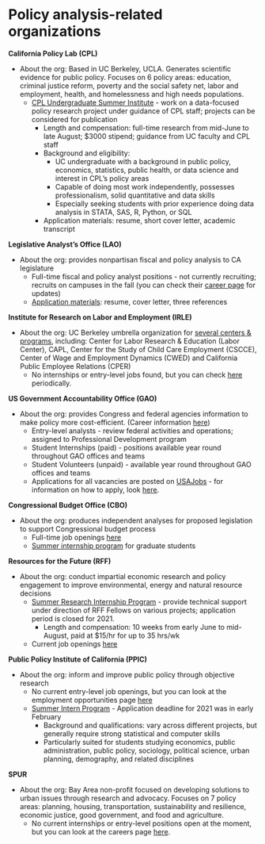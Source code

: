 # Policy analysis-related organizations

**California Policy Lab (CPL)**
- About the org: Based in UC Berkeley, UCLA. Generates scientific evidence for public policy. Focuses on 6 policy areas: education, criminal justice reform, poverty and the social safety net, labor and employment, health, and homelessness and high needs populations.
  - [CPL Undergraduate Summer Institute](https://www.capolicylab.org/careers/cpl-undergraduate-summer-institute/) - work on a data-focused policy research project under guidance of CPL staff; projects can be considered for publication
    - Length and compensation: full-time research from mid-June to late August; $3000 stipend; guidance from UC faculty and CPL staff
    - Background and eligibility:
        - UC undergraduate with a background in public policy, economics, statistics, public health, or data science and interest in CPL’s policy areas
        - Capable of doing most work independently, possesses professionalism, solid quantitative and data skills
        - Especially seeking students with prior experience doing data analysis in STATA, SAS, R, Python, or SQL
    - Application materials: resume, short cover letter, academic transcript  

**Legislative Analyst’s Office (LAO)**
- About the org:  provides nonpartisan fiscal and policy analysis to CA legislature
  - Full-time fiscal and policy analyst positions - not currently recruiting; recruits on campuses in the fall (you can check their [career page](https://lao.ca.gov/Careers) for updates)
  - [Application materials](https://lao.ca.gov/Careers/Apply): resume, cover letter, three references

**Institute for Research on Labor and Employment (IRLE)**
- About the org: UC Berkeley umbrella organization for [several centers & programs](https://irle.berkeley.edu/centers-programs/), including: Center for Labor Research & Education (Labor Center), CAPL, Center for the Study of Child Care Employment (CSCCE), Center of Wage and Employment Dynamics (CWED) and California Public Employee Relations (CPER)
  - No internships or entry-level jobs found, but you can check [here](https://irle.berkeley.edu/jobs/) periodically.

**US Government Accountability Office (GAO)**
- About the org: provides Congress and federal agencies information to make policy more cost-efficient. (Career information [here](https://www.gao.gov/about/careers/career-paths))
  - Entry-level analysts - review federal activities and operations; assigned to Professional Development program
  - Student Internships (paid) - positions available year round throughout GAO offices and teams
  - Student Volunteers (unpaid) - available year round throughout GAO offices and teams
  - Applications for all vacancies are posted on [USAJobs](https://www.usajobs.gov/Search/?a=LG00&k=gao&p=1) - for information on how to apply, look [here](https://www.gao.gov/about/careers/how-to-apply).  

**Congressional Budget Office (CBO)**
- About the org: produces independent analyses for proposed legislation to support Congressional budget process
  - Full-time job openings [here](https://www.cbo.gov/about/careers/jobs)
  - [Summer internship program](https://www.cbo.gov/about/careers/internships#qualifications) for graduate students

**Resources for the Future (RFF)**
- About the org: conduct impartial economic research and policy engagement to improve  environmental, energy and natural resource decisions
  - [Summer Research Internship Program](https://www.rff.org/careers/rff-summer-research-internship-program/) - provide technical support under direction of RFF Fellows on various projects; application period is closed for 2021.
    - Length and compensation: 10 weeks from early June to mid-August, paid at $15/hr for up to 35 hrs/wk
  - Current job openings [here](https://www.paycomonline.net/v4/ats/web.php/jobs?clientkey=6F2AC920A789A528ADE40C4F938057D6#)

**Public Policy Institute of California (PPIC)**
- About the org: inform and improve public policy through objective research
  - No current entry-level job openings, but you can look at the employment opportunities page [here](https://www.ppic.org/about-ppic/employment-opportunities/)
  - [Summer Intern Program](https://www.ppic.org/wp-content/uploads/2021-ppic-summer-intern-program.pdf) - Application deadline for 2021 was in early February
    - Background and qualifications: vary across different projects, but generally require strong statistical and computer skills
    - Particularly suited for students studying economics, public administration, public policy, sociology, political science, urban planning, demography, and related disciplines

**SPUR**
- About the org: Bay Area non-profit focused on developing solutions to urban issues through research and advocacy. Focuses on 7 policy areas: planning, housing, transportation, sustainability and resilience, economic justice, good government, and food and agriculture.
  - No current internships or entry-level positions open at the moment, but you can look at the careers page [here](https://www.spur.org/about/work-or-volunteer).
